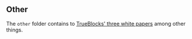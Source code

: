 ## Other

The `other` folder contains to [TrueBlocks' three white papers](papers/README.md) among other things.
